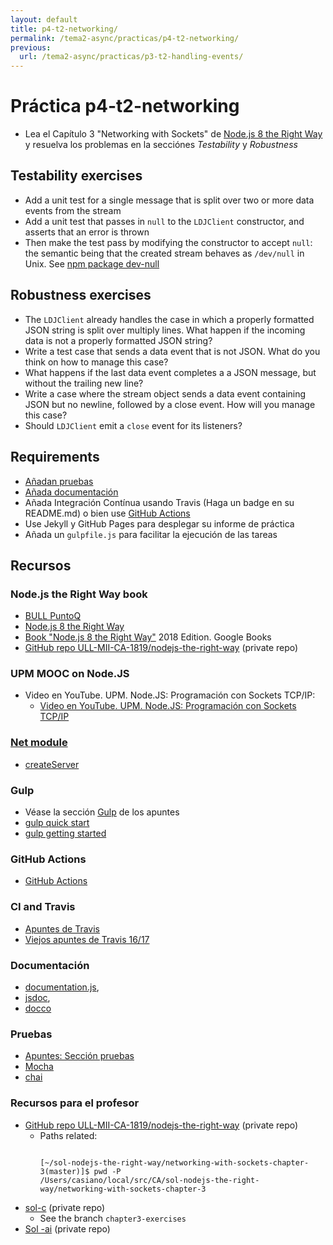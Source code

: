 ```yaml
---
layout: default
title: p4-t2-networking/
permalink: /tema2-async/practicas/p4-t2-networking/
previous:
  url: /tema2-async/practicas/p3-t2-handling-events/
---
```


# Práctica p4-t2-networking

* Lea el Capítulo 3 "Networking with Sockets" de [Node.js 8 the Right Way]({{site.bull_permanente}}/15vbjs7/ullsfx4340000000247287) y resuelva los problemas en la secciónes *Testability* y *Robustness*


## Testability exercises

* Add a unit test for a single message that is split over two or more data events from the stream
* Add a unit test that passes in `null` to the `LDJClient` constructor, and asserts that an error is thrown 
* Then make the test pass by modifying the constructor to accept `null`: the semantic being that the created stream behaves as `/dev/null` in Unix. See [npm package dev-null](https://www.npmjs.com/package/dev-null)

## Robustness exercises

* The `LDJClient` already handles the case in which a properly formatted JSON string is split over multiply lines.  What happen if the incoming data is not a properly formatted JSON string?
* Write a test case that sends a data event that is not JSON. What do you think on how to manage this case?
* What happens if the last data event completes a a JSON message, but without the trailing new line?
* Write a case where the stream object sends a data event containing JSON but no newline, followed by a close event. How will you manage this case?
* Should `LDJClient` emit a `close` event for its listeners? 

## Requirements


* [Añadan pruebas](#pruebas)
* [Añada documentación](#documentaci%C3%B3n)
* Añada Integración Contínua usando Travis (Haga un badge en su README.md) o bien use [GitHub Actions]({{site.baseurl}}/tema4-devops/github-actions)
* Use Jekyll y GitHub Pages para desplegar su informe de práctica
* Añada un `gulpfile.js` para facilitar la ejecución de las tareas

## Recursos

### Node.js the Right Way book

* [BULL PuntoQ](https://www.ull.es/servicios/biblioteca/servicios/puntoq/)
* [Node.js 8 the Right Way]({{site.bull_permanente}}/15vbjs7/ullsfx4340000000247287)
* [Book "Node.js 8 the Right Way"](https://books.google.es/books?id=oA9QDwAAQBAJ&lpg=PT96&dq=should%20ldjclient%20emit%20a%20close%20event&hl=es&pg=PT61#v=onepage&q=should%20ldjclient%20emit%20a%20close%20event&f=false) 2018 Edition. Google Books
* [GitHub repo ULL-MII-CA-1819/nodejs-the-right-way](https://github.com/ULL-MII-CA-1819/nodejs-the-right-way) (private repo)

### UPM MOOC on Node.JS

* Video en YouTube. UPM. Node.JS: Programación con Sockets TCP/IP:
    - [Video en YouTube. UPM. Node.JS: Programación con Sockets TCP/IP](https://youtu.be/UjH7hw9fWWQ)


### [Net module](https://nodejs.org/api/net.html)

* [createServer](https://nodejs.org/api/net.html#net_net_createserver_options_connectionlistener)

### Gulp

* Véase la sección [Gulp](https://casianorodriguezleon.gitbooks.io/ull-esit-1617/apuntes/gulp/) de los apuntes
* [gulp quick start](https://gulpjs.com/docs/en/getting-started/quick-start)
* [gulp getting started](https://gulpjs.org/getting-started.html)

### GitHub Actions

* [GitHub Actions]({{site.baseurl}}/tema4-devops/github-actions)


### CI and Travis

* [Apuntes de Travis]({{site.baseurl}}/tema1-introduccion/travis)
* [Viejos apuntes de Travis 16/17](https://crguezl.github.io/ull-esit-1617/_book/apuntes/pruebas/travis.html)

### Documentación

* [documentation.js](http://documentation.js.org/), 
* [jsdoc](https://www.npmjs.com/package/jsdoc), 
* [docco](http://jashkenas.github.io/docco/)

### Pruebas


* [Apuntes: Sección pruebas]({{site.baseurl}}/tema1-introduccion/pruebas)
* [Mocha](https://mochajs.org/)
* [chai](https://www.chaijs.com/)

### Recursos para el profesor

* [GitHub repo ULL-MII-CA-1819/nodejs-the-right-way](https://github.com/ULL-MII-CA-1819/nodejs-the-right-way) (private repo)
  * Paths related:
    ```

    [~/sol-nodejs-the-right-way/networking-with-sockets-chapter-3(master)]$ pwd -P
    /Users/casiano/local/src/CA/sol-nodejs-the-right-way/networking-with-sockets-chapter-3

    ```
* [sol-c](https://github.com/ULL-MII-CA-1819/nodejs-the-right-way/tree/master/networking-with-sockets-chapter-3) (private repo)
  - See the branch `chapter3-exercises`
* [Sol -ai](https://github.com/ULL-MII-CA-1819/networking-ale-ivan)  (private repo)
